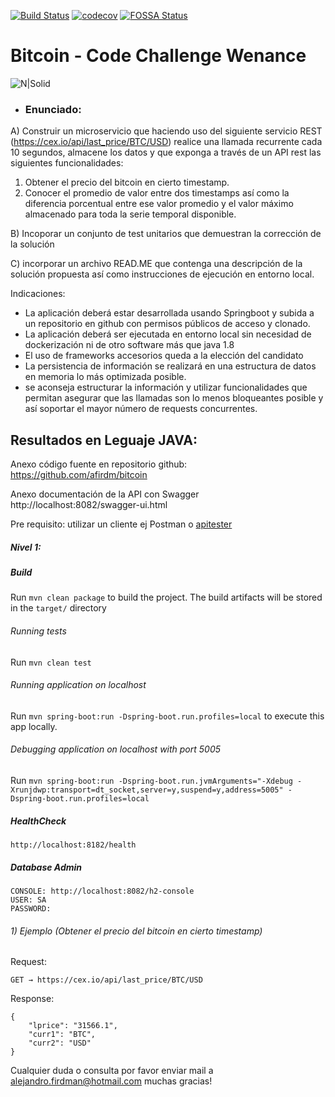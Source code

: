 [![Build Status](https://travis-ci.com/afirdm/bitcoin.svg?branch=main)](https://travis-ci.com/github/afirdm/bitcoin)
[![codecov](https://codecov.io/gh/afirdm/bitcoin/branch/main/graph/badge.svg)](https://codecov.io/gh/afirdm/bitcoin)
[![FOSSA Status](https://app.fossa.com/api/projects/git%2Bgithub.com%2Fafirdm%2Fbitcoin.svg?type=shield)](https://app.fossa.com/projects/git%2Bgithub.com%2Fafirdm%2Fbitcoin?ref=badge_shield)

# Bitcoin - Code Challenge Wenance

![N|Solid](https://images.idgesg.net/images/article/2018/02/bitcoin_increase_growth_on_fire_thinkstock_886921368-100749770-large.jpg)

- ### Enunciado:
A) Construir un microservicio que haciendo uso del siguiente servicio REST (https://cex.io/api/last_price/BTC/USD)
realice una llamada recurrente cada 10 segundos, almacene los datos y que exponga a través de un API rest las siguientes funcionalidades:

1. Obtener el precio del bitcoin en cierto timestamp.
2. Conocer el promedio de valor entre dos timestamps así como la diferencia porcentual entre ese valor promedio y el valor máximo almacenado para toda la serie temporal disponible.

B) Incoporar un conjunto de test unitarios que demuestran la corrección de la solución

C) incorporar un archivo READ.ME que contenga una descripción de la solución propuesta así como instrucciones de ejecución en entorno local.

Indicaciones:
* La aplicación deberá estar desarrollada usando Springboot y subida a un repositorio en github con permisos públicos de acceso y clonado.
* La aplicación deberá ser ejecutada en entorno local sin necesidad de dockerización ni de otro software más que java 1.8
* El uso de frameworks accesorios queda a la elección del candidato
* La persistencia de información se realizará en una estructura de datos en memoria lo más optimizada posible.
* se aconseja estructurar la información y utilizar funcionalidades que permitan asegurar que las llamadas son lo menos bloqueantes posible y así soportar el mayor número de requests concurrentes.


## Resultados en Leguaje JAVA:

Anexo código fuente en repositorio github: https://github.com/afirdm/bitcoin

Anexo documentación de la API con Swagger http://localhost:8082/swagger-ui.html

Pre requisito: utilizar un cliente ej Postman o [apitester](https://apitester.com "cliente para probar la api")

##### Nivel 1:

##### Build

Run `mvn clean package` to build the project. The build artifacts will be stored in the `target/` directory

###### Running tests

Run `mvn clean test` 

###### Running application on localhost

Run `mvn spring-boot:run -Dspring-boot.run.profiles=local` to execute this app locally.

###### Debugging application on localhost with port 5005

Run `mvn spring-boot:run -Dspring-boot.run.jvmArguments="-Xdebug -Xrunjdwp:transport=dt_socket,server=y,suspend=y,address=5005" -Dspring-boot.run.profiles=local`

##### HealthCheck

	http://localhost:8182/health
	
##### Database Admin

	CONSOLE: http://localhost:8082/h2-console
	USER: SA
	PASSWORD: 


###### 1) Ejemplo (Obtener el precio del bitcoin en cierto timestamp)

Request:

	GET → https://cex.io/api/last_price/BTC/USD

Response: 

	{
        "lprice": "31566.1",
        "curr1": "BTC",
        "curr2": "USD"
    }

Cualquier duda o consulta por favor enviar mail a alejandro.firdman@hotmail.com muchas gracias!
